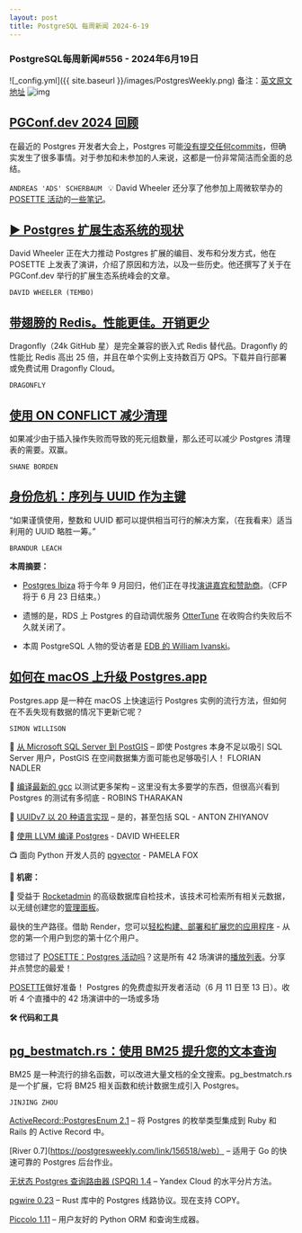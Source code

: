 ```yaml
---
layout: post
title: PostgreSQL 每周新闻 2024-6-19
---
```

### PostgreSQL每周新闻#556 - 2024年6月19日
![_config.yml]({{ site.baseurl }}/images/PostgresWeekly.png)
备注：[英文原文地址](https://postgresweekly.com/issues/559)
![img](https://res.cloudinary.com/cpress/image/upload/w_1280,e_sharpen:60,q_auto/o0qwrjfokr5qhbwfmqhg.jpg)
## [PGConf.dev 2024 回顾](https://postgresweekly.com/link/156490/web)
在最近的 Postgres 开发者大会上，Postgres 可能[没有提交任何commits](https://postgresweekly.com/link/156491/web)，但确实发生了很多事情。对于参加和未参加的人来说，这都是一份非常简洁而全面的总结。

`ANDREAS 'ADS' SCHERBAUM `
💡 David Wheeler 还分享了他参加上周微软举办的 [POSETTE 活动](https://postgresweekly.com/link/156493/web)的[一些笔记](https://postgresweekly.com/link/156492/web)。

## [▶ Postgres 扩展生态系统的现状](https://postgresweekly.com/link/156494/web)
David Wheeler 正在大力推动 Postgres 扩展的编目、发布和分发方式，他在 POSETTE 上发表了演讲，介绍了原因和方法，以及一些历史。他还撰写了关于在 PGConf․dev 举行的扩展生态系统峰会的文章。


`DAVID WHEELER (TEMBO) `
## [带翅膀的 Redis。性能更佳。开销更少](https://postgresweekly.com/link/156489/web)
Dragonfly（24k GitHub 星）是完全兼容的嵌入式 Redis 替代品。Dragonfly 的性能比 Redis 高出 25 倍，并且在单个实例上支持数百万 QPS。下载并自行部署或免费试用 Dragonfly Cloud。


`DRAGONFLY `
## [使用 ON CONFLICT 减少清理](https://postgresweekly.com/link/156496/web)
如果减少由于插入操作失败而导致的死元组数量，那么还可以减少 Postgres 清理表的需要。双赢。


`SHANE BORDEN `
## [身份危机：序列与 UUID 作为主键](https://postgresweekly.com/link/156497/web)
“如果谨慎使用，整数和 UUID 都可以提供相当可行的解决方案，（在我看来）适当利用的 UUID 略胜一筹。”


`BRANDUR LEACH `


**本周摘要：**


* [Postgres Ibiza](https://postgresweekly.com/link/156498/web) 将于今年 9 月回归，他们正在寻找[演讲嘉宾和赞助商](https://postgresweekly.com/link/156499/web)。（CFP 将于 6 月 23 日结束。）

* 遗憾的是，RDS 上 Postgres 的自动调优服务 [OtterTune](https://postgresweekly.com/link/156500/web) 在收购合约失败后不久就关闭了。

* 本周 PostgreSQL 人物的受访者是 [EDB 的 William Ivanski](https://postgresweekly.com/link/156502/web)。

## [如何在 macOS 上升级 Postgres.app](https://postgresweekly.com/link/155421/web)
Postgres.app 是一种在 macOS 上快速运行 Postgres 实例的流行方法，但如何在不丢失现有数据的情况下更新它呢？


`SIMON WILLISON `

📄 [从 Microsoft SQL Server 到 PostGIS](https://postgresweekly.com/link/156505/web) – 即使 Postgres 本身不足以吸引 SQL Server 用户，PostGIS 在空间数据集方面可能也足够吸引人！ FLORIAN NADLER

📄 [编译最新的 gcc](https://postgresweekly.com/link/156507/web) 以测试更多架构 – 这里没有太多要学的东西，但很高兴看到 Postgres 的测试有多彻底 - ROBINS THARAKAN

📄 [UUIDv7 以 20 种语言实现](https://postgresweekly.com/link/156508/web) – 是的，甚至包括 SQL - ANTON ZHIYANOV

📄 [使用 LLVM 编译 Postgres](https://postgresweekly.com/link/156509/web) - DAVID WHEELER

📺 面向 Python 开发人员的 [pgvector](https://postgresweekly.com/link/156510/web) - PAMELA FOX


**📰 机密：**


🚀 受益于 [Rocketadmin](https://postgresweekly.com/link/156511/web) 的高级数据库自检技术，该技术可检索所有相关元数据，以无缝创建您的[管理面板](https://postgresweekly.com/link/156511/web)。

最快的生产路径。借助 Render，您可以[轻松构建、部署和扩展您的应用程序](https://postgresweekly.com/link/156556/web) - 从您的第一个用户到您的第十亿个用户。

您错过了 [POSETTE：Postgres 活动吗](https://postgresweekly.com/link/156513/web)？这是所有 42 场演讲的[播放列表](https://postgresweekly.com/link/156513/web)。分享并点赞您的最爱！


[POSETTE](https://postgresweekly.com/link/155425/web)做好准备！ Postgres 的免费虚拟开发者活动（6 月 11 日至 13 日）。收听 4 个直播中的 42 场演讲中的一场或多场


**🛠 代码和工具**


## [pg_bestmatch.rs：使用 BM25 提升您的文本查询](https://postgresweekly.com/link/156514/web)
BM25 是一种流行的排名函数，可以改进大量文档的全文搜索。pg_bestmatch.rs 是一个扩展，它将 BM25 相关函数和统计数据生成引入 Postgres。


`JINJING ZHOU `

[ActiveRecord::PostgresEnum 2.1](https://postgresweekly.com/link/156517/web) – 将 Postgres 的枚举类型集成到 Ruby 和 Rails 的 Active Record 中。

[River 0.7](https://postgresweekly.com/link/156518/web） – 适用于 Go 的快速可靠的 Postgres 后台作业。

[无状态 Postgres 查询路由器 (SPQR) 1.4](https://postgresweekly.com/link/156519/web) – Yandex Cloud 的水平分片方法。

[pgwire 0.23](https://postgresweekly.com/link/156520/web) – Rust 库中的 Postgres 线路协议。现在支持 COPY。

[Piccolo 1.11](https://postgresweekly.com/link/156521/web) – 用户友好的 Python ORM 和查询生成器。